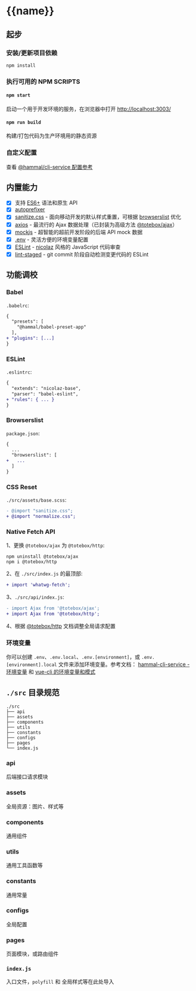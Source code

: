 # {{name}}

## 起步

### 安装/更新项目依赖

```
npm install
```

### 执行可用的 NPM SCRIPTS

#### `npm start`

启动一个用于开发环境的服务，在浏览器中打开 [http://localhost:3003/](http://localhost:3003/)

#### `npm run build`

构建/打包代码为生产环境用的静态资源

### 自定义配置

查看 [@hammal/cli-service 配置参考](https://github.com/nicolaszhao/hammal/blob/master/packages/cli-service/README.md)

## 内置能力

* [x] 支持 [ES6+](http://es6.ruanyifeng.com/) 语法和原生 API
* [x] [autoprefixer](https://github.com/postcss/autoprefixer)
* [x] [sanitize.css](https://github.com/csstools/sanitize.css) - 面向移动开发的默认样式重置，可根据 [browserslist](https://github.com/browserslist/browserslist) 优化
* [x] [axios](https://github.com/axios/axios) - 最流行的 Ajax 数据处理（已封装为高级方法 [@totebox/ajax](https://github.com/nicolaszhao/totebox/tree/master/packages/ajax)）
* [x] [mockjs](http://mockjs.com/) - 超智能的超前开发阶段的后端 API mock 数据
* [x] [.env](https://github.com/motdotla/dotenv#readme) - 灵活方便的环境变量配置
* [x] [ESLint](https://cn.eslint.org/) - [nicolaz](https://github.com/nicolaszhao/eslint-config-nicolaz) 风格的 JavaScript 代码审查
* [x] [lint-staged](https://github.com/okonet/lint-staged) - git commit 阶段自动检测变更代码的 ESLint

## 功能调校

### Babel

`.babelrc`:

```diff
{
  "presets": [
    "@hammal/babel-preset-app"
  ],
+ "plugins": [...]
}
```

### ESLint

`.eslintrc`:

```diff
{
  "extends": "nicolaz-base",
  "parser": "babel-eslint",
+ "rules": { ... }
}
```

### Browserslist

`package.json`:

```diff
{
  ...
  "browserslist": [
+   ...
  ]
}
```

### CSS Reset

`./src/assets/base.scss`:

```diff
- @import "sanitize.css";
+ @import "normalize.css";
```

### Native Fetch API

1、更换 `@totebox/ajax` 为 `@totebox/http`:

```
npm uninstall @totebox/ajax
npm i @totebox/http
```

2、在 `./src/index.js` 的最顶部:

```diff
+ import 'whatwg-fetch';
```

3、`./src/api/index.js`:

```diff
- import Ajax from '@totebox/ajax';
+ import Ajax from '@totebox/http';
```

4、根据 [@totebox/http](https://github.com/nicolaszhao/totebox/tree/master/packages/http) 文档调整全局请求配置

### 环境变量

你可以创建 `.env`、`.env.local`、`.env.[environment]`，或 `.env.[environment].local` 文件来添加环境变量。参考文档： [hammal-cli-service - 环境变量](https://github.com/nicolaszhao/hammal/tree/master/packages/cli-service#%E7%8E%AF%E5%A2%83%E5%8F%98%E9%87%8F) 和 [vue-cli 的环境变量和模式](https://cli.vuejs.org/zh/guide/mode-and-env.html#%E6%A8%A1%E5%BC%8F)

## `./src` 目录规范

```
./src
├── api
├── assets
├── components
├── utils
├── constants
├── configs
├── pages
└── index.js
```

### api

后端接口请求模块

### assets

全局资源：图片、样式等

### components

通用组件

### utils

通用工具函数等

### constants

通用常量

### configs

全局配置

### pages

页面模块，或路由组件

### `index.js`

入口文件，`polyfill` 和 全局样式等在此处导入
